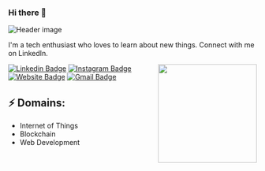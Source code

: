 ### Hi there 👋

![Header image](https://raw.githubusercontent.com/jayrajroshan/jayrajroshan/master/Assets/GitHub_Header.jpg)
<!-- You can create your own header images using Canva, it has a lot of templates. If you do, use the following link https://www.canva.com/join/celeriac-tread-jellyfish -->
I'm a tech enthusiast who loves to learn about new things. Connect with me on LinkedIn.

<img align='right' src='https://media.giphy.com/media/bcKmIWkUMCjVm/giphy.gif' width='200"'>


[![Linkedin Badge](https://img.shields.io/badge/-JayrajRoshan-blue?style=flat-square&logo=Linkedin&logoColor=white&link=https://www.linkedin.com/in/jayraj-roshan/)](https://www.linkedin.com/in/jayraj-roshan/)
[![Instagram Badge](https://img.shields.io/badge/-roshanjayraj-e4405f?style=flat-square&logo=Instagram&logoColor=white&link=https://www.instagram.com/roshanjayraj/)](https://www.instagram.com/roshanjayraj/)
[![Website Badge](https://img.shields.io/badge/-jayraj.co.in-e34f26?style=flat-square&logo=HTML5&logoColor=white&link=https://jayraj.co.in/)](https://jayraj.co.in/)
[![Gmail Badge](https://img.shields.io/badge/-mail@jayraj.co.in-d14836?style=flat-square&logo=Gmail&logoColor=white&link=mailto:mail@jayraj.co.in)](mailto:mail@jayraj.co.in)
## ⚡ Domains:
- Internet of Things
- Blockchain
- Web Development


<!--
**aregawihalefom/aregawihalefom** is a ✨ _special_ ✨ repository because its `README.md` (this file) appears on your GitHub profile.

Here are some ideas to get you started:

- 🔭 I’m currently working on ...
- 🌱 I’m currently learning ...
- 👯 I’m looking to collaborate on ...
- 🤔 I’m looking for help with ...
- 💬 Ask me about ...
- 📫 How to reach me: ...
- 😄 Pronouns: ...
- ⚡ Fun fact: ...
-->
